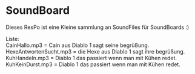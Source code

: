 # SoundBoard

Dieses ResPo ist eine Kleine sammlung an SoundFiles für SoundBoards :)

Liste:<br>
CainHallo.mp3 = Cain aus Diablo 1 sagt seine begrüßung.<br>
HexeAntwortenSucht.mp3 = die Hexe aus Diablo 1 sagt ihre begrüßung.<br>
KuhHandeln.mp3 = Diablo 1 das passiert wenn man mit Kühen redet.<br>
KuhKeinDurst.mp3 = Diablo 1 das passiert wenn man mit Kühen redet.<br>
